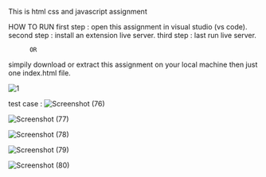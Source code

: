This is html css and javascript assignment

HOW TO RUN 
first step : open this assignment in visual studio (vs code).
second step : install an extension live server.
third step : last run live server.

          OR
          
simpily download or extract this assignment
on your local machine then just one index.html file.

![1](https://github.com/pbaraik369/fyle-assignment/assets/101423423/bcbc1fbe-dccb-4524-9cdc-ab5f8e5d2d93)

test case : 
![Screenshot (76)](https://github.com/pbaraik369/fyle-assignment/assets/101423423/f317e388-a3e8-4dc1-9845-cd055668030f)

![Screenshot (77)](https://github.com/pbaraik369/fyle-assignment/assets/101423423/bb5fd11d-c31a-4326-991f-09cfc655a616)

![Screenshot (78)](https://github.com/pbaraik369/fyle-assignment/assets/101423423/21e23adc-e2ad-459a-af15-1b3441390075)

![Screenshot (79)](https://github.com/pbaraik369/fyle-assignment/assets/101423423/04658fff-c574-4bbe-81ad-cc8fd3864f17)

![Screenshot (80)](https://github.com/pbaraik369/fyle-assignment/assets/101423423/2e145242-be99-44a9-bf6c-0a09e1bf277f)


